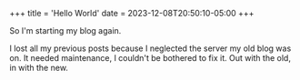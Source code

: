 +++
title = 'Hello World'
date = 2023-12-08T20:50:10-05:00
+++

So I'm starting my blog again.

I lost all my previous posts because I neglected the server my old blog was on.
It needed maintenance, I couldn't be bothered to fix it. Out with the old, in
with the new.
